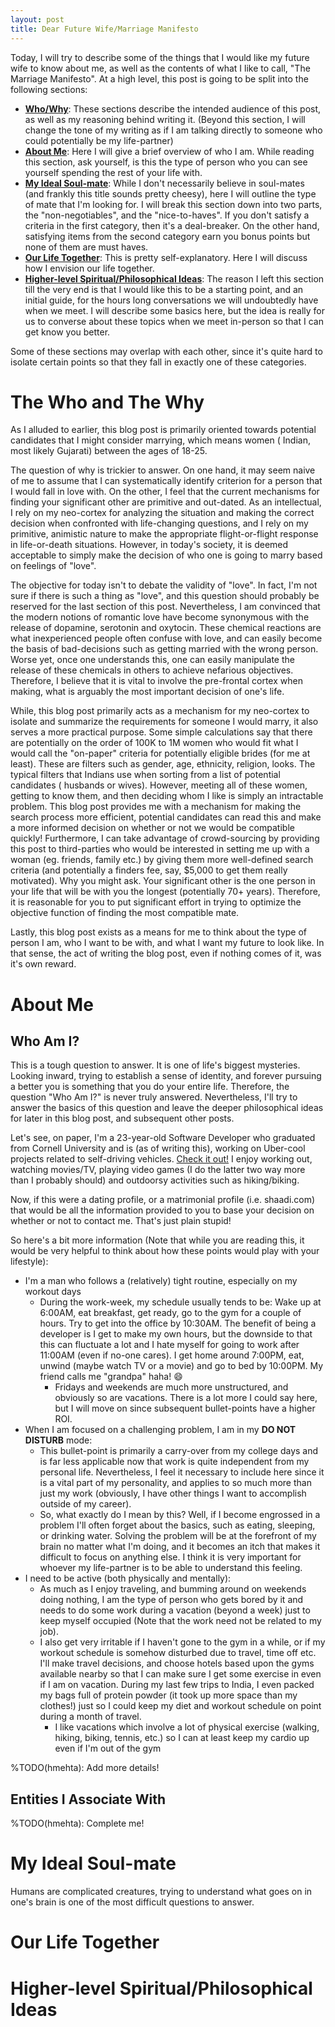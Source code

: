 ```yaml
---
layout: post
title: Dear Future Wife/Marriage Manifesto
---
```

Today, I will try to describe some of the things that I would like my future
wife to know about me, as well as the contents of what I like to call,
"The Marriage Manifesto". At a high level, this post is going to be split into
the following sections:

* [__Who/Why__](#who/why): These sections describe the intended audience of this post, as well as
my reasoning behind writing it. (Beyond this section, I will change the tone of my
writing as if I am talking directly to someone who could potentially be my
life-partner)
* [__About Me__](#about-me): Here I will give a brief overview of who I am.
While reading this section, ask yourself, is this the type of person who you can see yourself
spending the rest of your life with.
* [__My Ideal Soul-mate__](#ideal-soul-mate): While I don't necessarily believe in soul-mates (and
frankly this title sounds pretty cheesy), here I will outline the type of mate
that I'm looking for. I will break this section down into two parts, the
"non-negotiables", and the "nice-to-haves". If you don't satisfy a criteria in
the first category, then it's a deal-breaker. On the other hand, satisfying
items from the second category earn you bonus points but none of them are
must haves.
* [__Our Life Together__](#life-togther): This is pretty self-explanatory. Here I will discuss how
I envision our life together.
* [__Higher-level Spiritual/Philosophical Ideas__](#philosophical-ideas): The reason I left this section
till the very end is that I would like this to be a starting point, and an
initial guide, for the hours long conversations we will undoubtedly have when
we meet. I will describe some basics here, but the idea is really for us to
converse about these topics when we meet in-person so that I can get know you
better.

Some of these sections may overlap with each other, since it's quite hard
to isolate certain points so that they fall in exactly one of these categories.

<a name="who/why"></a>The Who and The Why
===================

As I alluded to earlier, this blog post is primarily oriented towards
potential candidates that I might consider marrying, which means women (
Indian, most likely Gujarati) between the ages of 18-25.

The question of why is trickier to answer. On one hand, it may seem naive of
me to assume that I can systematically identify criterion for a person that
I would fall in love with. On the other, I feel that the current mechanisms
for finding your significant other are primitive and out-dated. As an
intellectual, I rely on my neo-cortex for analyzing the situation and making
the correct decision when confronted with life-changing questions, and I rely
on my primitive, animistic nature to make the appropriate flight-or-flight
response in life-or-death situations. However, in today's society, it is
deemed acceptable to simply make the decision of who one is going to marry
based on feelings of "love".

The objective for today isn't to debate the validity of "love". In fact, I'm
not sure if there is such a thing as "love", and this question should probably
be reserved for the last section of this post. Nevertheless, I am convinced
that the modern notions of romantic love have become synonymous with the
release of dopamine, serotonin and oxytocin. These chemical reactions are what inexperienced people
often confuse with love, and can easily become the basis of bad-decisions such
as getting married with the wrong person. Worse yet, once one understands
this, one can easily manipulate the release of these chemicals in others to
achieve nefarious objectives. Therefore, I believe that it is vital to involve
the pre-frontal cortex when making, what is arguably the most important
decision of one's life.

While, this blog post primarily acts as a mechanism for my neo-cortex to
isolate and summarize the requirements for someone I would marry, it also
serves a more practical purpose. Some simple calculations say that there are
potentially on the order of 100K to 1M women who would fit what I would call
the "on-paper" criteria for potentially eligible brides (for me at least).
These are filters such as gender, age, ethnicity, religion, looks. The typical
filters that Indians use when sorting from a list of potential candidates (
husbands or wives). However, meeting all of these women, getting to know them,
and then deciding whom I like is simply an intractable problem. This blog post
provides me with a mechanism for making the search process more efficient,
potential candidates can read this and make a more informed decision on whether
or not we would be compatible quickly! Furthermore, I can take advantage of
crowd-sourcing by providing this post to third-parties who would be interested
in setting me up with a woman (eg. friends, family etc.) by giving them more
well-defined search criteria (and potentially a finders fee, say, $5,000 to get
them really motivated). Why you might ask. Your significant other is the one
person in your life that will be with you the longest (potentially 70+ years).
Therefore, it is reasonable for you to put significant effort in trying to
optimize the objective function of finding the most compatible mate.

Lastly, this blog post exists as a means for me to think about the type of
person I am, who I want to be with, and what I want my future to look like.
In that sense, the act of writing the blog post, even if nothing comes of it,
was it's own reward.


<a name="about-me"></a>About Me
========

Who Am I?
---------

This is a tough question to answer. It is one of life's biggest mysteries.
Looking inward, trying to establish a sense of identity, and forever pursuing
a better you is something that you do your entire life. Therefore, the
question "Who Am I?" is never truly answered. Nevertheless, I'll try to
answer the basics of this question and leave the deeper philosophical ideas for
later in this blog post, and subsequent other posts.

Let's see, on paper, I'm a 23-year-old Software Developer who graduated from
Cornell University and is (as of writing this), working on Uber-cool projects
related to self-driving vehicles. [Check it out!](https://www.uberatc.com)
I enjoy working out, watching movies/TV, playing video games (I do the latter
two way more than I probably should) and outdoorsy activities such as hiking/biking.

Now, if this were a dating profile, or a matrimonial profile (i.e. shaadi.com)
that would be all the information provided to you to base your decision on
whether or not to contact me. That's just plain stupid!

So here's a bit more information (Note that while you are reading this, it would
be very helpful to think about how these points would play with your lifestyle):

* I'm a man who follows a (relatively) tight routine, especially on my workout days
  - During the work-week, my schedule usually tends to be: Wake up at 6:00AM, eat
  breakfast, get ready, go to the gym for a couple of hours. Try to get into the
  office by 10:30AM. The benefit of being a developer is I get to make my own
  hours, but the downside to that this can fluctuate a lot and I hate myself for
  going to work after 11:00AM (even if no-one cares). I get home around 7:00PM,
  eat, unwind (maybe watch TV or a movie) and go to bed by 10:00PM. My friend
  calls me "grandpa" haha! :smile:
    - Fridays and weekends are much more unstructured, and obviously so are
    vacations. There is a lot more I could say here, but I will move on since
    subsequent bullet-points have a higher ROI.
* When I am focused on a challenging problem, I am in my __DO NOT DISTURB__ mode:
  - This bullet-point is primarily
  a carry-over from my college days and is far less applicable now that
  work is quite independent from my personal life. Nevertheless, I feel it
  necessary to include here since it is a vital part of my personality, and
  applies to so much more than just my work (obviously, I have other things
  I want to accomplish outside of my career).
  - So, what exactly do I mean by this? Well, if I become engrossed in a problem
  I'll often forget about the basics, such as eating, sleeping, or drinking water.
  Solving the problem will be at the forefront of my brain no matter what I'm
  doing, and it becomes an itch that makes it difficult to focus on anything else.
  I think it is very important for whoever my life-partner is to be able to
  understand this feeling.
* I need to be active (both physically and mentally):
  - As much as I enjoy traveling, and bumming around on weekends doing nothing, I
  am the type of person who gets bored by it and needs to do some work during a
  vacation (beyond a week) just to keep myself occupied (Note that the work need
  not be related to my job).
  - I also get very irritable if I haven't gone to the gym in a while, or if my
  workout schedule is somehow disturbed due to travel, time off etc. I'll make
  travel decisions, and choose hotels based upon the gyms available nearby so that
  I can make sure I get some exercise in even if I am on vacation. During my last
  few trips to India, I even packed my bags full of protein powder (it took up
  more space than my clothes!) just so I could keep my diet and workout schedule
  on point during a month of travel.
    - I like vacations which involve a lot of physical exercise (walking, hiking, biking, tennis, etc.) so I can at least keep my cardio up even if I'm out of the gym

%TODO(hmehta): Add more details!

Entities I Associate With
-------------------------

%TODO(hmehta): Complete me!

<a name="ideal-soul-mate"></a>My Ideal Soul-mate
=================

Humans are complicated creatures, trying to understand what goes on in one's
brain is one of the most difficult questions to answer. 

<a name="life-together"></a>Our Life Together
=================




<a name="philosophical-ideas"></a>Higher-level Spiritual/Philosophical Ideas
=======================================















